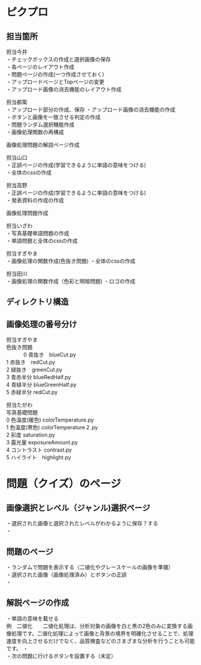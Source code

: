 # ピクプロ

## 担当箇所

担当今井<br>
・チェックボックスの作成と選択画像の保存<br>
・各ページのレイアウト作成<br>
・問題ページの作成(一つ作成させておく)<br>
・アップロードページとTopページの変更<br>
・アップロード画像の消去機能のレイアウト作成<br>

担当都築<br>
・アップロード部分の作成、保存
・アップロード画像の消去機能の作成<br>
・ボタンと画像を一致させる判定の作成<br>
・問題ランダム選択機能作成<br>
・画像処理関数の再構成<br>

画像処理問題の解説ページ作成

担当山口<br>
・正誤ページの作成(学習できるように単語の意味をつける)<br>
・全体のcssの作成<br>

担当高野<br>
・正誤ページの作成(学習できるように単語の意味をつける)<br>
・発表資料の作成の作成<br>

画像処理問題作成

担当いざわ<br>
・写真基礎単語問題の作成<br>
・単語問題と全体のcssの作成

担当すぎやま<br>
・画像処理の関数作成(色抜き問題)
・全体のcssの作成

担当田川<br>
・画像処理の関数作成（色彩と明暗問題)
・ロゴの作成

## ディレクトリ構造


## 画像処理の番号分け
担当すぎやま<br>
 色抜き問題<br>　　　
0 青抜き　blueCut.py<br>
1 赤抜き　redCut.py<br>
2 緑抜き　greenCut.py<br>
3 青赤半分 blueRedHalf.py<br>
4 青緑半分 blueGreenHalf.py<br>
5 赤緑半分 redCut.py<br>

担当たがわ<br>
写真基礎問題<br>
0 色温度(暖色)  colorTemperature.py<br>
1 色温度(寒色)  colorTemperature２.py<br>
2 彩度 saturation.py<br>
3 露光量 exposureAmount.py<br>
4 コントラスト contrast.py<br>
5 ハイライト　highlight.py<br>

# 問題（クイズ）のページ
## 画像選択とレベル（ジャンル)選択ページ<br>
・選択された画像と選択されたレベルがわかるように保存？する<br>
・
## 問題のページ<br>
・ランダムで問題を表示する（二値化やグレースケールの画像を準備）<br>
・選択された画像（画像処理済み）とボタンの正誤<br>
・<br>
## 解説ページの作成<br>
・単語の意味を載せる<br>
例　二値化　　二値化処理は、分析対象の画像を白と黒の2色のみに変換する画像処理です。二値化処理によって画像と背景の境界を明確化させることで、処理速度を向上させるだけでなく、品質検査などのさまざまな分析を行うことも可能です。
・<br>
・次の問題に行けるボタンを設置する（未定）



